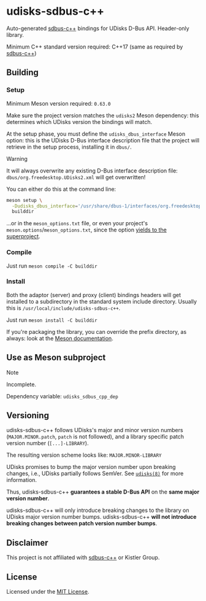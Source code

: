 # udisks-sdbus-c++

Auto-generated [sdbus-c++] bindings for UDisks D-Bus API.
Header-only library.

Minimum C++ standard version required: C++17
(same as required by [sdbus-c++])

## Building

### Setup

Minimum Meson version required: `0.63.0`

Make sure the project version matches the `udisks2` Meson dependency:
this determines which UDisks version the bindings will match.

At the setup phase, you must define the `udisks_dbus_interface` Meson option:
this is the UDisks D-Bus interface description file that the project will
retrieve in the setup process, installing it in `dbus/`.

> [!WARNING]
> It will always overwrite any existing D-Bus interface description file:
> `dbus/org.freedesktop.UDisks2.xml` will get overwritten!

You can either do this at the command line:

```sh
meson setup \
  -Dudisks_dbus_interface='/usr/share/dbus-1/interfaces/org.freedesktop.UDisks2.xml' \
  builddir
```

...or in the `meson_options.txt` file, or even your project's
`meson.options`/`meson_options.txt`, since the option [yields to the
superproject](https://mesonbuild.com/Build-options.html#yielding-to-superproject-option).

### Compile

Just run `meson compile -C builddir`

### Install

Both the adaptor (server) and proxy (client) bindings headers will get installed
to a subdirectory in the standard system include directory.
Usually this is `/usr/local/include/udisks-sdbus-c++`.

Just run `meson install -C builddir`

If you're packaging the library, you can override the prefix directory, as
always: look at the [Meson documentation](https://mesonbuild.com/Installing.html#destdir-support).

## Use as Meson subproject

> [!NOTE]
> Incomplete.

<!-- TODO(xlacroixx): complete -->

Dependency variable: `udisks_sdbus_cpp_dep`

## Versioning

udisks-sdbus-c++ follows UDisks's major and minor version numbers
(`MAJOR.MINOR.patch`, `patch` is not followed), and a library specific patch
version number (`[...]-LIBRARY`).

The resulting version scheme looks like: `MAJOR.MINOR-LIBRARY`

UDisks promises to bump the major version number upon breaking changes, i.e.,
UDisks partially follows SemVer.
See [`udisks(8)`](https://manpages.debian.org/stretch/udisks2/udisks.8.en.html#API_STABILITY)
for more information.

Thus, udisks-sdbus-c++ **guarantees a stable D-Bus API** on the **same major
version number**.

udisks-sdbus-c++ will only introduce breaking changes to the library on UDisks
major version number bumps. udisks-sdbus-c++ **will not introduce breaking
changes between patch version number bumps**.

## Disclaimer

This project is not affiliated with [sdbus-c++] or Kistler Group.

## License

Licensed under the [MIT License](LICENSE).

[sdbus-c++]: https://github.com/Kistler-Group/sdbus-cpp/
